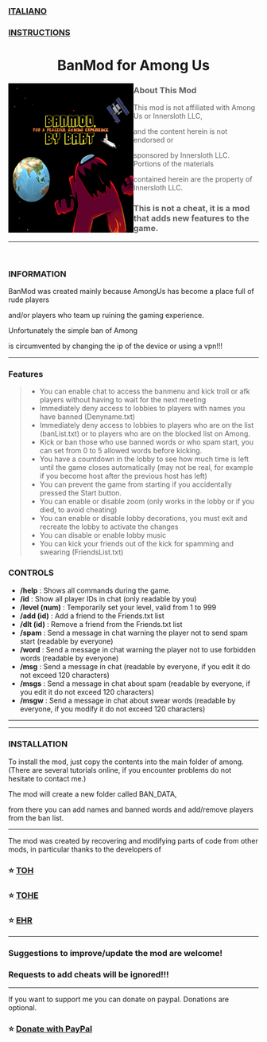### [ITALIANO](README-IT.md)
### [INSTRUCTIONS](Istruzioni/Inglese/INSTRUCTIONS.md)

<h1 align="center">BanMod for Among Us</h1>

<img align="left" alt="Cover" src="Resources/newimage.png" width="50%" height="300" />
<p align="right">

> ### About This Mod

> This mod is not affiliated with Among Us or Innersloth LLC,

> and the content herein is not endorsed or

> sponsored by Innersloth LLC. Portions of the materials

> contained herein are the property of Innersloth LLC.

> ### This is not a cheat, it is a mod that adds new features to the game.

---
<br>

### INFORMATION

BanMod was created mainly because AmongUs has become a place full of rude players

and/or players who team up ruining the gaming experience.

Unfortunately the simple ban of Among

is circumvented by changing the ip of the device or using a vpn!!!

---
### Features

> - You can enable chat to access the banmenu and kick troll or afk players without having to wait for the next meeting
> - Immediately deny access to lobbies to players with names you have banned (Denyname.txt)
> - Immediately deny access to lobbies to players who are on the list (banList.txt) or to players who are on the blocked list on Among.
> - Kick or ban those who use banned words or who spam start, you can set from 0 to 5 allowed words before kicking.
> - You have a countdown in the lobby to see how much time is left until the game closes automatically (may not be real, for example if you become host after the previous host has left)
> - You can prevent the game from starting if you accidentally pressed the Start button.
> - You can enable or disable zoom (only works in the lobby or if you died, to avoid cheating)
> - You can enable or disable lobby decorations, you must exit and recreate the lobby to activate the changes
> - You can disable or enable lobby music
> - You can kick your friends out of the kick for spamming and swearing (FriendsList.txt)

### CONTROLS
- **/help** : Shows all commands during the game.
- **/id** : Show all player IDs in chat (only readable by you)
- **/level (num)** : Temporarily set your level, valid from 1 to 999
- **/add (id)** : Add a friend to the Friends.txt list
- **/dlt (id)** : Remove a friend from the Friends.txt list
- **/spam** : Send a message in chat warning the player not to send spam start (readable by everyone)
- **/word** : Send a message in chat warning the player not to use forbidden words (readable by everyone)
- **/msg** : Send a message in chat (readable by everyone, if you edit it do not exceed 120 characters)
- **/msgs** : Send a message in chat about spam (readable by everyone, if you edit it do not exceed 120 characters)
- **/msgw** : Send a message in chat about swear words (readable by everyone, if you modify it do not exceed 120 characters)

---

---
### INSTALLATION

To install the mod, just copy the contents into the main folder of among.
(There are several tutorials online, if you encounter problems do not hesitate to contact me.)

The mod will create a new folder called BAN_DATA,

from there you can add names and banned words and add/remove players from the ban list.

---
The mod was created by recovering and modifying parts of code from other mods, in particular thanks to the developers of

### :star: [TOH](https://github.com/tukasa0001/TownOfHost)
### :star: [TOHE](https://github.com/KARPED1EM/TownOfHostEdited)
### :star: [EHR](https://github.com/Gurge44/EndlessHostRoles/tree/main)
---
### Suggestions to improve/update the mod are welcome!
### Requests to add cheats will be ignored!!!
---

If you want to support me you can donate on paypal.
Donations are optional.

### :star: [Donate with PayPal](https://www.paypal.com/donate/?hosted_button_id=AQTKF6FGQLPCL)
